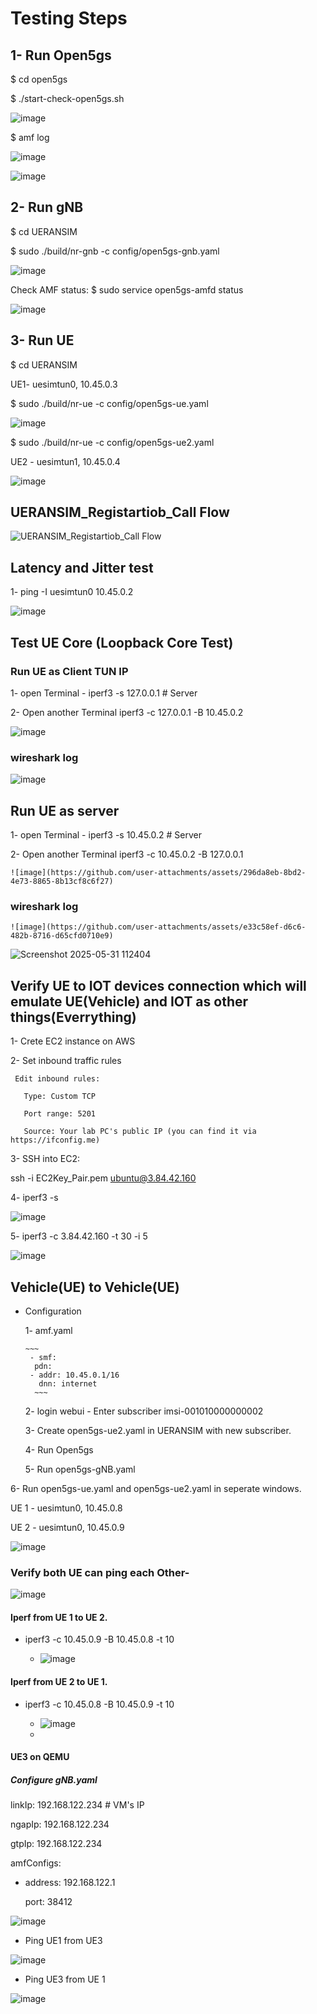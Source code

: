 # Testing Steps

## 1- Run Open5gs

   $ cd open5gs
   
   $ ./start-check-open5gs.sh

   ![image](https://github.com/user-attachments/assets/7039b3ea-8224-4bc0-9456-d786706e37b8)
   


   $ amf log

   ![image](https://github.com/user-attachments/assets/12eff0dd-ac0c-450d-9c3f-163ab81a4df5)

   ![image](https://github.com/user-attachments/assets/6bfbbd82-c268-44bc-a28b-332a196cb2c0)

   


## 2- Run gNB

   $ cd UERANSIM
   
   $ sudo ./build/nr-gnb -c config/open5gs-gnb.yaml
   
   ![image](https://github.com/user-attachments/assets/9e6333e2-988b-4507-9887-1186efc9784f)



   Check AMF status:
    $ sudo service open5gs-amfd status

   ![image](https://github.com/user-attachments/assets/f93b6c50-b714-4aa4-8088-3cc766884a1c)



## 3-  Run UE

   $ cd UERANSIM
   
   UE1- uesimtun0, 10.45.0.3
   
   $ sudo ./build/nr-ue -c config/open5gs-ue.yaml
   
   ![image](https://github.com/user-attachments/assets/b4907c41-80f5-41f7-a91a-ae55484c7c99)
   
   $ sudo ./build/nr-ue -c config/open5gs-ue2.yaml

   UE2 - uesimtun1, 10.45.0.4

   ![image](https://github.com/user-attachments/assets/5c9dd830-a0a2-4946-8bf3-d37ab720d3f9)



   ## UERANSIM_Registartiob_Call Flow

   ![UERANSIM_Registartiob_Call Flow](https://github.com/user-attachments/assets/2f616b98-64c5-4721-9846-ad4c97fec2df)

## Latency and Jitter test

   1- ping -I uesimtun0 10.45.0.2

   ![image](https://github.com/user-attachments/assets/d8fc0194-8cc5-473d-9b5d-0ee85a8b4075)


## Test UE Core (Loopback Core Test)

### Run UE as Client TUN IP 

   1- open Terminal - iperf3 -s 127.0.0.1 # Server

   2- Open another Terminal iperf3 -c 127.0.0.1 -B 10.45.0.2

   ![image](https://github.com/user-attachments/assets/ccda3fda-6c14-4690-a36e-c31e09c490d5)



### wireshark log

![image](https://github.com/user-attachments/assets/e9200505-215e-412a-be63-f214aba6e383)


## Run UE as server

   1- open Terminal - iperf3 -s 10.45.0.2 # Server

   2- Open another Terminal iperf3 -c 10.45.0.2 -B 127.0.0.1

    ![image](https://github.com/user-attachments/assets/296da8eb-8bd2-4e73-8865-8b13cf8c6f27)

 ### wireshark log

    ![image](https://github.com/user-attachments/assets/e33c58ef-d6c6-482b-8716-d65cfd0710e9)



   ![Screenshot 2025-05-31 112404](https://github.com/user-attachments/assets/5788d467-f9fa-4bf3-94cd-bb9e12447d4e)


## Verify UE to IOT devices connection which will emulate UE(Vehicle) and IOT as other things(Everrything)

   1- Crete EC2 instance on AWS

   2- Set inbound traffic rules

     Edit inbound rules:
  
       Type: Custom TCP
    
       Port range: 5201
    
       Source: Your lab PC's public IP (you can find it via https://ifconfig.me)
    
   3- SSH into EC2:
   
   ssh -i EC2Key_Pair.pem ubuntu@3.84.42.160

   4- iperf3 -s

   ![image](https://github.com/user-attachments/assets/d927ef47-301b-4197-ba99-23c1236e86e2)


   5- iperf3 -c 3.84.42.160 -t 30 -i 5

   ![image](https://github.com/user-attachments/assets/0c49a053-2137-44e1-8220-28a657f24451)


## Vehicle(UE) to Vehicle(UE)

 - Configuration
   
    1- amf.yaml
 
       ~~~
        - smf:
         pdn:
        - addr: 10.45.0.1/16
          dnn: internet
         ~~~
     2- login webui - Enter subscriber
            imsi-001010000000002

     3- Create open5gs-ue2.yaml in UERANSIM with new subscriber.

     4- Run Open5gs

     5- Run open5gs-gNB.yaml

  6- Run open5gs-ue.yaml and open5gs-ue2.yaml in seperate windows.

   UE 1 - uesimtun0, 10.45.0.8

   UE 2 - uesimtun0, 10.45.0.9

   ![image](https://github.com/user-attachments/assets/c8577ee6-b2af-4398-b0ad-e3f503f81f37)


   ### Verify both UE can ping each Other-

   ![image](https://github.com/user-attachments/assets/4157d1a6-cfe0-47ee-9346-c084de3aa0b3)


   #### Iperf from UE 1 to UE 2.

   - iperf3 -c 10.45.0.9 -B 10.45.0.8 -t 10

      - ![image](https://github.com/user-attachments/assets/ab76c57c-09bb-41aa-8d8c-c32b87f0a8d2)


   #### Iperf from UE 2 to UE 1.

  - iperf3 -c 10.45.0.8 -B 10.45.0.9 -t 10

     - ![image](https://github.com/user-attachments/assets/22a7c1cd-d5fc-42dd-98b7-bf6829027173)
     - 

#### UE3 on QEMU

##### Configure gNB.yaml

   linkIp: 192.168.122.234   # VM's IP
   
   ngapIp: 192.168.122.234
   
   gtpIp: 192.168.122.234

amfConfigs:

  - address: 192.168.122.1
    
    port: 38412

![image](https://github.com/user-attachments/assets/c71656cd-b3c5-4920-9582-ae8ee2002d54)


- Ping UE1 from UE3

![image](https://github.com/user-attachments/assets/213191f8-bc06-47d8-857b-13ffca6a105d)

- Ping UE3 from UE 1

![image](https://github.com/user-attachments/assets/e8e6da9a-9fdb-413c-9413-dd3409eb20cf)



 

